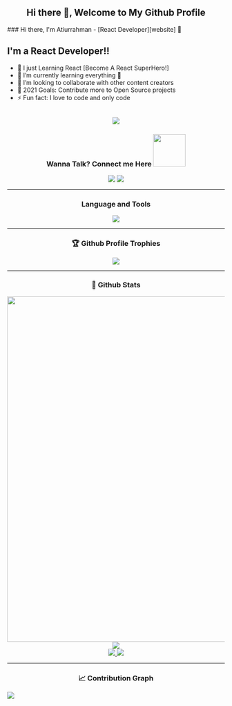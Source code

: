 <h2 align='center'> Hi there 👋, Welcome to My Github Profile</h2>
### Hi there, I'm Atiurrahman - [React Developer][website] 👋

<!-- [![Website](https://img.shields.io/website?label=codeSTACKr.com&style=for-the-badge&url=https%3A%2F%2Fcodestackr.com)](https://codestackr.com)
[![Twitter Follow](https://img.shields.io/twitter/follow/codeSTACKr?color=1DA1F2&logo=twitter&style=for-the-badge)](https://twitter.com/intent/follow?original_referer=https%3A%2F%2Fgithub.com%2FcodeSTACKr&screen_name=codeSTACKr) -->

## I'm a React Developer!!

- 🔭 I just Learning React [Become A React SuperHero!]
- 🌱 I’m currently learning everything 🤣
- 👯 I’m looking to collaborate with other content creators
- 🥅 2021 Goals: Contribute more to Open Source projects
- ⚡ Fun fact: I love to code and only code

<br />

[website]: https://atiurrahman-238cf.web.app/
<!-- [course]: http://vsCodeHero.com -->
<!-- [twitter]: https://twitter.com/codeSTACKr -->
<!-- [youtube]: https://youtube.com/codeSTACKr -->
<!-- [instagram]: https://instagram.com/codeSTACKr -->
[linkedin]: https://www.linkedin.com/in/atiurrahman-ansari/
<!-- [webdevplaylist]: https://www.youtube.com/playlist?list=PLkwxH9e_vrAJ0WbEsFA9W3I1W-g_BTsbt -->
<!-- [jsplaylist]: https://www.youtube.com/playlist?list=PLkwxH9e_vrALRJKu7wfXby3MKeflhTu6B -->
<!-- [cssplaylist]: https://www.youtube.com/playlist?list=PLkwxH9e_vrALSdvZuEh6gqQdmDoDIoqz4 -->
<!-- [reactplaylist]: https://www.youtube.com/playlist?list=PLkwxH9e_vrAK4TdffpxKY3QGyHCpxFcQ0 -->
<div align="center"><img src="https://api.visitorbadge.io/api/visitors?path=https%3A%2F%2Fgithub.com%2Fshanky-ced%2Fshanky-ced&label=VISITORS&labelColor=%23007EC6&countColor=%23ggg" /></div>



<div align="center">
<h3> Wanna Talk? Connect me Here <img src='https://raw.githubusercontent.com/ShahriarShafin/ShahriarShafin/main/Assets/handshake.gif' width="75">
</h3>
<a href="https://www.linkedin.com/in/atiurrahman-ansari/"><img src="https://img.shields.io/badge/LinkedIn-0077B5?style=for-the-badge&logo=linkedin&logoColor=white"/></a>
<a href="https://twitter.com/Shashankrai11"><img src="https://img.shields.io/badge/Twitter-0077B5?style=for-the-badge&logo=twitter&logoColor=white"/></a>
</div>

<hr>
<div align="center">
  <h3>Language and Tools</h3>
<a href="https://github.com/shanky-ced">
  <img src="https://skillicons.dev/icons?i=html,css,js,ts,react,nodejs,expressjs,mongodb,sass,git,github,vscode" />
  </a>
</div>

<hr>
<h3 align="center"> 🏆 Github Profile Trophies</h3>

<div align="center">
<a href="https://github.com/shanky-ced">
<img src="https://github-profile-trophy.vercel.app/?username=shanky-ced&count_private=true&include_all_commits=true&theme=dracula&margin-w=20&no-frame=true" />
</a>
</div>

<hr>
<h3 align="center"> 📓 Github Stats </h3>
<div align="center">
  <img width="800px" align="center" src="https://github-profile-summary-cards.vercel.app/api/cards/profile-details?username=shanky-ced&theme=dracula" />
  <div>
  <img src="https://streak-stats.demolab.com/?user=shanky-ced&theme=nightowl&border_radius=5&date_format=j%20M%5B%20Y%5D" />
  </div>
</div>

<div align="center">
<a href="https://github.com/jstrieb/github-stats" >
  <img src="https://github.com/shanky-ced/Github_Stats/blob/master/generated/overview.svg" />
  <img src="https://github.com/shanky-ced/Github_Stats/blob/master/generated/languages.svg" />
</a>
</div>
 
<hr>
<h3 align="center"> 📈 Contribution Graph </h3>
<a href="https://github.com/shanky-ced/shanky-ced">
  <img src="https://github-readme-activity-graph.cyclic.app/graph?username=shanky-ced&theme=github-compact" />
</a>
<br>


